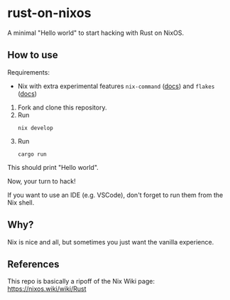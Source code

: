 # rust-on-nixos

A minimal "Hello world" to start hacking with Rust on NixOS.

## How to use

Requirements:
- Nix with extra experimental features `nix-command` ([docs](https://nixos.wiki/wiki/Nix_command)) and `flakes` ([docs](https://nixos.wiki/wiki/Flakes))

1. Fork and clone this repository.
2. Run
   ```console
   nix develop
   ```
3. Run
   ```console
   cargo run
   ```

This should print "Hello world".

Now, your turn to hack!

If you want to use an IDE (e.g. VSCode), don't forget to run them from the Nix shell.

## Why?

Nix is nice and all, but sometimes you just want the vanilla experience.

## References

This repo is basically a ripoff of the Nix Wiki page: https://nixos.wiki/wiki/Rust
